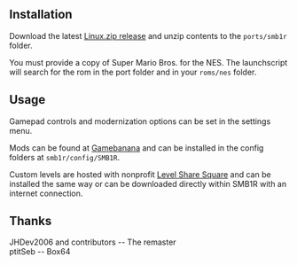 ## Installation
Download the latest [Linux.zip release](https://github.com/JHDev2006/Super-Mario-Bros.-Remastered-Public/releases/tag/1.0.1) and unzip contents to the `ports/smb1r` folder.

You must provide a copy of Super Mario Bros. for the NES. The launchscript will search for the rom in the port folder and in your `roms/nes` folder.

## Usage
Gamepad controls and modernization options can be set in the settings menu.

Mods can be found at [Gamebanana](https://gamebanana.com/mods/games/22798) and can be installed in the config folders at `smb1r/config/SMB1R`.

Custom levels are hosted with nonprofit [Level Share Square](https://levelsharesquare.com/SMBR/levels) and can be installed the same way or can be downloaded directly within SMB1R with an internet connection.

## Thanks
JHDev2006 and contributors -- The remaster  
ptitSeb -- Box64  